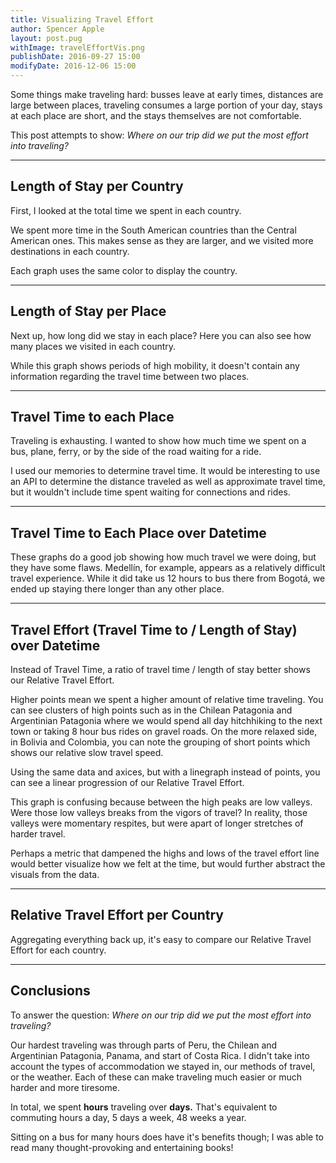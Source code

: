 ```yaml
---
title: Visualizing Travel Effort
author: Spencer Apple
layout: post.pug
withImage: travelEffortVis.png
publishDate: 2016-09-27 15:00
modifyDate: 2016-12-06 15:00
---
```


Some things make traveling hard: busses leave at early times, distances are large between places, traveling consumes a large portion of your day, stays at each place are short, and the stays themselves are not comfortable.

<span class="more"><span>

This post attempts to show: *Where on our trip did we put the most effort into traveling?*

<link rel="stylesheet" href="css/main.css"></link>
<script type="text/javascript" src="lib/d3.min.js"></script>
<script type="text/javascript" src="src/graphComponents.js"></script>
<script type="text/javascript" src="src/main.js"></script>

---
## Length of Stay per Country
First, I looked at the total time we spent in each country.

We spent more time in the South American countries than the Central American ones.
This makes sense as they are larger, and we visited more destinations in each country.

<div id="lengthOfStay"></div>

Each graph uses the same color to display the country.

---
## Length of Stay per Place
Next up, how long did we stay in each place?
Here you can also see how many places we visited in each country.

<div id="lengthOfStayPerPlace"></div>

While this graph shows periods of high mobility, it doesn't contain any information regarding the travel time between two places.

---
## Travel Time to each Place
Traveling is exhausting. 
I wanted to show how much time we spent on a bus, plane, ferry, or by the side of the road waiting for a ride.

I used our memories to determine travel time.
It would be interesting to use an API to determine the distance traveled as well as approximate travel time, but it wouldn't include time spent waiting for connections and rides.

<div id="travelTimePerPlace"></div>

---
## Travel Time to Each Place over Datetime

<div id="travelTimePerPlaceScatterplot"></div>

These graphs do a good job showing how much travel we were doing, but they have some flaws. 
<span id='medellínMouse' class="colombia">Medellín,</span> for example, appears as a relatively difficult travel experience. 
While it did take us 12 hours to bus there from Bogotá, we ended up staying there longer than any other place.

---
## Travel Effort (Travel Time to / Length of Stay) over Datetime
Instead of Travel Time, a ratio of travel time / length of stay better shows our Relative Travel Effort.

Higher points mean we spent a higher amount of relative time traveling.
You can see clusters of high points such as in the <span class="patagoniaMouse chile">Chilean Patagonia</span> and <span class="patagoniaMouse argentina">Argentinian Patagonia</span> where we would spend all day hitchhiking to the next town or taking 8 hour bus rides on gravel roads.
On the more relaxed side, in <span id="boliviaMouse" class="bolivia">Bolivia</span> and <span id="colombiaMouse" class="colombia">Colombia,</span> you can note the grouping of short points which shows our relative slow travel speed.

<div id="travelTimeOverTotalTimePoints"></div>

Using the same data and axices, but with a linegraph instead of points, you can see a linear progression of our Relative Travel Effort.

<div id="travelTimeOverTotalTimeLine"></div>

This graph is confusing because between the high peaks are low valleys. 
Were those low valleys breaks from the vigors of travel? 
In reality, those valleys were momentary respites, but were apart of longer stretches of harder travel.

Perhaps a metric that dampened the highs and lows of the travel effort line would better visualize how we felt at the time, but would further abstract the visuals from the data.

---
## Relative Travel Effort per Country
Aggregating everything back up, it's easy to compare our Relative Travel Effort for each country.

<div id="travelSpeedCountry"></div>

---
## Conclusions

To answer the question: *Where on our trip did we put the most effort into traveling?* 

Our hardest traveling was through parts of <span class="peru">Peru,</span> the <span class="chile">Chilean</span> and <span class="argentina">Argentinian</span> Patagonia, <span class="panama">Panama,</span> and start of <span class="costaRica">Costa Rica</span>.
I didn't take into account the types of accommodation we stayed in, our methods of travel, or the weather.
Each of these can make traveling much easier or much harder and more tiresome.

In total, we spent **<span id="totalTravelTime"></span> hours** traveling over **<span id="totalDays"></span> days.** 
That's equivalent to commuting <span id="commuteTime"></span> hours a day, 5 days a week, 48 weeks a year.

Sitting on a bus for many hours does have it's benefits though; I was able to read many thought-provoking and entertaining books!


